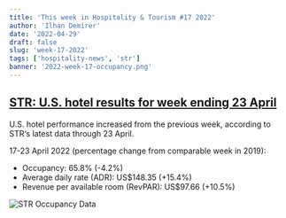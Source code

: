 ```yaml
---
title: 'This week in Hospitality & Tourism #17 2022'
author: 'Ilhan Demirer'
date: '2022-04-29'
draft: false
slug: 'week-17-2022'
tags: ['hospitality-news', 'str']
banner: '2022-week-17-occupancy.png'
---
```


## [STR: U.S. hotel results for week ending 23 April](https://str.com/press-release/str-us-hotel-results-week-ending-16-april)

U.S. hotel performance increased from the previous week, according to STR‘s latest data through 23 April.

17-23 April 2022 (percentage change from comparable week in 2019):

- Occupancy: 65.8% (-4.2%)
- Average daily rate (ADR): US$148.35 (+15.4%)
- Revenue per available room (RevPAR): US$97.66 (+10.5%)

![STR Occupancy Data](/images/blogimages/2022-week-17-occupancy.png)
